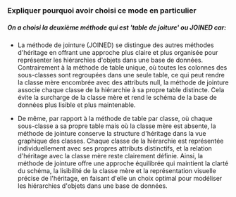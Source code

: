 ###  Expliquer pourquoi avoir choisi ce mode en particulier
##### On a choisi la deuxième méthode qui est 'table de joiture' ou JOINED car:


* La méthode de jointure (JOINED) se distingue des autres méthodes
d'héritage en offrant une approche plus claire et plus organisée
 pour représenter les hiérarchies d'objets dans une base de données.
 Contrairement à la méthode de table unique, où toutes les colonnes
 des sous-classes sont regroupées dans une seule table, ce qui peut
 rendre la classe mère encombrée avec des attributs null, la méthode
 de jointure associe chaque classe de la hiérarchie à sa propre table
  distincte. Cela évite la surcharge de la classe mère et rend le schéma
   de la base de données plus lisible et plus maintenable.


* De même, par
   rapport à la méthode de table par classe, où chaque sous-classe a sa
    propre table mais où la classe mère est absente, la méthode de jointure
    conserve la structure d'héritage dans la vue graphique des classes.
     Chaque classe de la hiérarchie est représentée individuellement
      avec ses propres attributs distinctifs, et la relation
      d'héritage avec la classe mère reste clairement définie.
       Ainsi, la méthode de jointure offre une approche équilibrée
        qui maintient la clarté du schéma, la lisibilité de la
        classe mère et la représentation visuelle précise de
         l'héritage, en faisant d'elle un choix optimal pour
         modéliser les hiérarchies d'objets dans une base de
         données.

